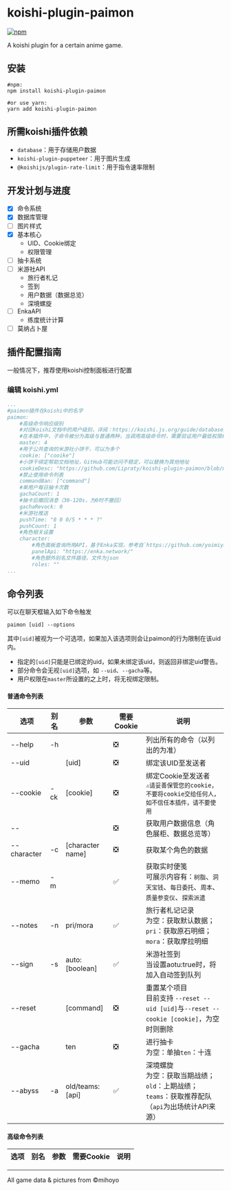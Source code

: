 # koishi-plugin-paimon

[![npm](https://img.shields.io/npm/v/koishi-plugin-paimon?style=flat-square)](https://www.npmjs.com/package/koishi-plugin-paimon)

A koishi plugin for a certain anime game.

## 安装

```Shell
#npm:
npm install koishi-plugin-paimon

#or use yarn:
yarn add koishi-plugin-paimon
```

## 所需koishi插件依赖

- `database`：用于存储用户数据
- `koishi-plugin-puppeteer`：用于图片生成
- `@koishijs/plugin-rate-limit`：用于指令速率限制

## 开发计划与进度

- [x] 命令系统
- [x] 数据库管理
- [ ] 图片样式
- [x] 基本核心
  - UID、Cookie绑定
  - 权限管理
- [ ] 抽卡系统
- [ ] 米游社API
  - 旅行者札记
  - 签到
  - 用户数据（数据总览）
  - 深境螺旋
- [ ] EnkaAPI
  - 练度统计计算
- [ ] 莫纳占卜屋

## 插件配置指南

一般情况下，推荐使用koishi控制面板进行配置

### 编辑 koishi.yml

```Yaml
...
#paimon插件在koishi中的名字
paimon:
    #高级命令响应级别
    #对应Koishi文档中的用户级别，详阅：https://koishi.js.org/guide/database/builtin.html#用户权限
    #在本插件中，子命令被分为高级与普通两种，当调用高级命令时，需要验证用户最低权限级别方可生效
    master: 4
    #用于公共查询的米游社小饼干，可以为多个
    cookie: ["cooike"] 
    #小饼干绑定帮助文档地址，GitHub可能访问不稳定，可以替换为其他地址
    cookieDesc: "https://github.com/Lipraty/koishi-plugin-paimon/blob/main/docs/cookie.md"
    #禁止使用命令列表
    commandBan: ["command"]
    #单用户每日抽卡次数
    gachaCount: 1
    #抽卡后撤回消息（30-120s，为0时不撤回）
    gachaRevock: 0
    #米游社推送
    pushTime: "0 0 0/5 * * * ?"
    pushCount: 1
    #角色相关设置
    character: 
        #角色面板查询所用API，基于Enka实现，参考自`https://github.com/yoimiya-kokomi/miao-plugin`
        panelApi: "https://enka.network/"
        #角色额外别名文件路径，文件为json
        roles: ""
...
```

## 命令列表

可以在聊天框输入如下命令触发

```
paimon [uid] --options
```

其中`[uid]`被视为一个可选项，如果加入该选项则会让paimon的行为限制在该uid内。

- 指定的`[uid]`只能是已绑定的uid，如果未绑定该uid，则返回非绑定uid警告。
- 部分命令会无视`[uid]`选项，如 `--uid`、`--gacha`等。
- 用户权限在`master`所设置的之上时，将无视绑定限制。

#### 普通命令列表

| 选项      | 别名 | 参数             | 需要Cookie | 说明                                                                                                |
| ----------- | ---- | ---------------- | ---------- | --------------------------------------------------------------------------------------------------- |
| --help      | -h   |                  | ❎          | 列出所有的命令（以列出的为准）                                                                      |
| --uid       |      | [uid]            | ❎          | 绑定该UID至发送者                                                                                   |
| --cookie    | -ck  | [cookie]         | ❎          | 绑定Cookie至发送者 <br/>`⚠️请妥善保管您的cookie，不要将cookie交给任何人，如不信任本插件，请不要使用` |
| --          |      |                  | ❎          | 获取用户数据信息（角色展柜、数据总览等）                                                            |
| --character | -c   | [character name] | ❎          | 获取某个角色的数据                                                                                  |
| --memo      | -m   |                  | ✅          | 获取实时便笺 <br/>可展示内容有：`树脂`、`洞天宝钱`、`每日委托`、`周本`、`质量参变仪`、`探索派遣`    |
| --notes     | -n   | pri/mora         | ✅          | 旅行者札记记录 <br/>为空：获取默认数据；`pri`：获取原石明细；`mora`：获取摩拉明细                   |
| --sign      | -s   | auto:[boolean]   | ✅          | 米游社签到 <br/>当设置aotu:true时，将加入自动签到队列                                               |
| --reset     |      | [command]        | ❎          | 重置某个项目 <br/>目前支持 `--reset --uid [uid]`与`--reset --cookie [cookie]`，为空时则删除         |
| --gacha     |      | ten              | ❎          | 进行抽卡 <br/>为空：单抽`ten`：十连                                                                 |
| --abyss     | -a   | old/teams:[api]  | ✅          | 深境螺旋 <br/>为空：获取当期战绩；`old`：上期战绩；`teams`：获取推荐配队（`api`为出场统计API来源）  |

#### 高级命令列表

| 选项 | 别名 | 参数 | 需要Cookie | 说明 |
| ------ | ---- | ---- | ---------- | ---- |

---

All game data & pictures from ©mihoyo
